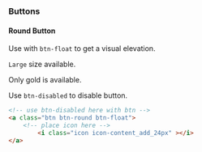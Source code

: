 ### Buttons

#### Round Button

Use with `btn-float` to get a visual elevation.

`Large` size available.

Only gold is available.

Use `btn-disabled` to disable button.

```html
<!-- use btn-disabled here with btn -->
<a class="btn btn-round btn-float">
    <!-- place icon here -->
        <i class="icon icon-content_add_24px" ></i>
</a>
```
